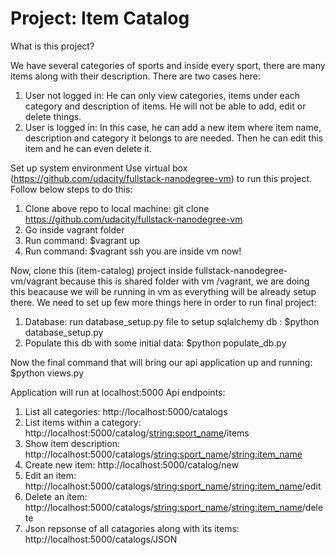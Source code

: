 # Project: Item Catalog

What is this project?

We have several categories of sports and inside every sport, there are many items along with their description.
There are two cases here:
1. User not logged in: He can only view categories, items under each category and description of items. He will not be able to add, edit or delete things.
2. User is logged in: In this case, he can add a new item where item name, description and category it belongs to are needed. Then he can edit this item and he can even delete it.

Set up system environment
Use virtual box (https://github.com/udacity/fullstack-nanodegree-vm) to run this project. Follow below steps to do this:
1. Clone above repo to local machine: git clone https://github.com/udacity/fullstack-nanodegree-vm
2. Go inside vagrant folder
3. Run command: $vagrant up
4. Run command: $vagrant ssh
you are inside vm now!

Now, clone this (item-catalog) project inside fullstack-nanodegree-vm/vagrant because this is shared folder with vm /vagrant, we are doing this beacause we will be running in vm as everything will be already setup there.
We need to set up few more things here in order to run final project:
1. Database: run database_setup.py file to setup sqlalchemy db : $python database_setup.py
2. Populate this db with some initial data: $python populate_db.py

Now the final command that will bring our api application up and running:
$python views.py  

Application will run at localhost:5000
Api endpoints:

1. List all categories: http://localhost:5000/catalogs
2. List items within a category: http://localhost:5000/catalog/<string:sport_name>/items
3. Show item description: http://localhost:5000/catalogs/<string:sport_name>/<string:item_name>
4. Create new item: http://localhost:5000/catalog/new
5. Edit an item: http://localhost:5000/catalogs/<string:sport_name>/<string:item_name>/edit
5. Delete an item: http://localhost:5000/catalogs/<string:sport_name>/<string:item_name>/delete
6. Json repsonse of all catagories along with its items: http://localhost:5000/catalogs/JSON


